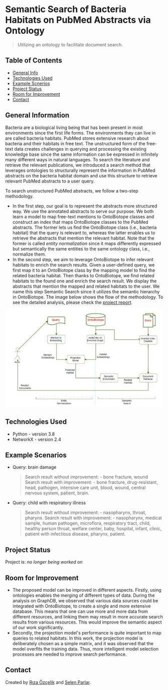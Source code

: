 # Semantic Search of Bacteria Habitats on PubMed Abstracts via Ontology
> Utilizing an ontology to facilitate document search.

## Table of Contents
* [General Info](#general-information)
* [Technologies Used](#technologies-used)
* [Example Scnerios](#example-scnerios)
* [Project Status](#project-status)
* [Room for Improvement](#room-for-improvement)
* [Contact](#contact)
<!-- * [License](#license) -->


## General Information
Bacteria are a biological living being that has been present in most environments since the first life forms. The environments they can live in are called bacteria habitats. PubMed stores extensive research about bacteria and their habitats in free text. The unstructured form of the free-text data creates challenges in querying and processing the existing knowledge base since the same information can be expressed in infinitely many different ways in natural languages. To search the literature and retrieve the relevant publications, we introduced a search method that leverages ontologies to structurally represent the information in PubMed abstracts on the bacteria habitat domain and use this structure to retrieve relevant PubMed abstracts to a user query.

To search unstructured PubMed abstracts, we follow a two-step methodology. 
- In the first step, our goal is to represent the abstracts more structured way. We use the annotated abstracts to serve our purpose. We both learn a model to map free-text mentions to OntoBiotope classes and construct an index that maps OntoBiotope classes to the PubMed abstracts. The former lets us find the OntoBiotope class (i.e., bacteria habitat) that the query is relevant to, whereas the latter enables us to retrieve the abstracts that mention the relevant habitat. Note that the former is called *entity normalization* since it maps differently expressed but semantically the same entities to the same ontology class, i.e., normalize them.
- In the second step, we aim to leverage OntoBiotope to infer relevant habitats to enrich the search results. Given a user-defined query, we first map it to an OntoBiotope class by the mapping model to find the related bacteria habitat.
Then thanks to OntoBiotope, we find related habitats to the found one and enrich the search result. We display the abstracts that mention the mapped and related habitats to the user. We name this step Semantic Search since it utilizes the semantic hierarchy in OntoBiotope. The image below shows the flow of the methodology. To see the detailed analysis, please check the [project report](./deliverables/Term_Project_Report.pdf).

![Methodology Flow](./figures/methodology.png)

## Technologies Used
- Python - version 3.8
- NetworkX - version 2.4

## Example Scenarios
- Query: brain damage
	> Search result without improvement:
		- bone fracture, wound
	> Search result with improvement:
		- bone fracture, drug-resistant, head, pathogen, intensive care unit, blood, wound, central nervous system, patient, brain.
- Query: child with respiratory illness
	> Search result without improvement:
		- nasopharynx, throat, pharynx.
	> Search result with improvement:
		- nasopharynx, medical sample, human pathogen, microflora, respiratory tract, child, healthy person throat, welfare center, baby, hospital, infant, clinic, patient with infectious disease, pharynx, patient.


## Project Status
Project is: _no longer being worked on_


## Room for Improvement

- The proposed model can be improved in different aspects. Firstly, using ontologies enables the merging of different types of data. During the analysis on GraphDB, we observed that various data sources could be integrated with OntoBiotope, to create a single and more extensive database. This means that one can use more and more data from different resources, and linking them may result in more accurate search results from various resources. This would improve the semantic aspect of our work significantly.
- Secondly, the projection model's performance is quite important to map queries to related habitats. In this work, the projection model is deliberately chosen as a simple matrix, and it was observed that the model overfits the training data. Thus, more intelligent model selection processes are needed to improve
search performance.


## Contact
Created by [Rıza Özçelik](https://github.com/rizaozcelik) and [Selen Parlar](https://github.com/Pselen).